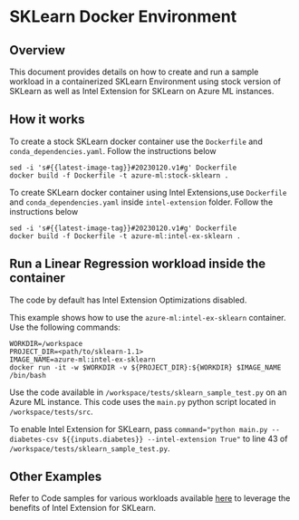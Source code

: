 # SKLearn Docker Environment 

## Overview
This document provides details on how to create and run a sample workload in a containerized SKLearn Environment using stock version of SKLearn as well as Intel Extension for SKLearn on Azure ML instances.

## How it works
To create a stock SKLearn docker container use the `Dockerfile` and `conda_dependencies.yaml`. Follow the instructions below
```
sed -i 's#{{latest-image-tag}}#20230120.v1#g' Dockerfile 
docker build -f Dockerfile -t azure-ml:stock-sklearn .
```

To create SKLearn docker container using Intel Extensions,use `Dockerfile` and `conda_dependencies.yaml` inside `intel-extension` folder. Follow the instructions below
```
sed -i 's#{{latest-image-tag}}#20230120.v1#g' Dockerfile 
docker build -f Dockerfile -t azure-ml:intel-ex-sklearn .
```

## Run a Linear Regression workload inside the container
The code by default has Intel Extension Optimizations disabled.

This example shows how to use the `azure-ml:intel-ex-sklearn` container. Use the following commands:
```
WORKDIR=/workspace
PROJECT_DIR=<path/to/sklearn-1.1>
IMAGE_NAME=azure-ml:intel-ex-sklearn
docker run -it -w $WORKDIR -v ${PROJECT_DIR}:${WORKDIR} $IMAGE_NAME /bin/bash 
```
Use the code available in `/workspace/tests/sklearn_sample_test.py` on an Azure ML instance. This code uses the `main.py` python script located in `/workspace/tests/src`. 

To enable Intel Extension for SKLearn, pass `command="python main.py --diabetes-csv ${{inputs.diabetes}} --intel-extension True"` to line 43 of `/workspace/tests/sklearn_sample_test.py`.

## Other Examples 
Refer to Code samples for various workloads available [here](https://github.com/intel/scikit-learn-intelex/tree/master/examples/notebooks#snake-intelr-extension-for-scikit-learn-notebooks) to leverage the benefits of Intel Extension for SKLearn.


